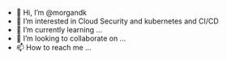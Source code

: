 - 👋 Hi, I’m @morgandk
- 👀 I’m interested in Cloud Security and kubernetes and CI/CD
- 🌱 I’m currently learning ...
- 💞️ I’m looking to collaborate on ...
- 📫 How to reach me ...

<!---
morgandk/morgandk is a ✨ special ✨ repository because its `README.md` (this file) appears on your GitHub profile.
You can click the Preview link to take a look at your changes.
--->

